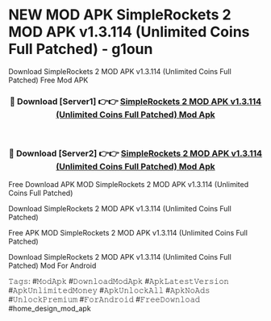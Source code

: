 # NEW MOD APK SimpleRockets 2 MOD APK v1.3.114 (Unlimited Coins Full Patched) - g1oun
Download SimpleRockets 2 MOD APK v1.3.114 (Unlimited Coins Full Patched) Free Mod APK

<div align="center">
<h3>🔴 Download [Server1] 👉👉 <a href="https://apk-comot.site?title=SimpleRockets_2_MOD_APK_v1.3.114_(Unlimited_Coins_Full_Patched)">SimpleRockets 2 MOD APK v1.3.114 (Unlimited Coins Full Patched) Mod Apk</a></h3><br>

<h3>🔴 Download [Server2] 👉👉 <a href="https://apk-comot.site?title=SimpleRockets_2_MOD_APK_v1.3.114_(Unlimited_Coins_Full_Patched)">SimpleRockets 2 MOD APK v1.3.114 (Unlimited Coins Full Patched) Mod Apk</a></h3>
</div>


Free Download APK MOD SimpleRockets 2 MOD APK v1.3.114 (Unlimited Coins Full Patched)

Download SimpleRockets 2 MOD APK v1.3.114 (Unlimited Coins Full Patched) 

Free APK MOD SimpleRockets 2 MOD APK v1.3.114 (Unlimited Coins Full Patched) 

Download SimpleRockets 2 MOD APK v1.3.114 (Unlimited Coins Full Patched) Mod For Android

𝚃𝚊𝚐𝚜: #𝙼𝚘𝚍𝙰𝚙𝚔 #𝙳𝚘𝚠𝚗𝚕𝚘𝚊𝚍𝙼𝚘𝚍𝙰𝚙𝚔 #𝙰𝚙𝚔𝙻𝚊𝚝𝚎𝚜𝚝𝚅𝚎𝚛𝚜𝚒𝚘𝚗 #𝙰𝚙𝚔𝚄𝚗𝚕𝚒𝚖𝚒𝚝𝚎𝚍𝙼𝚘𝚗𝚎𝚢 #𝙰𝚙𝚔𝚄𝚗𝚕𝚘𝚌𝚔𝙰𝚕𝚕 #𝙰𝚙𝚔𝙽𝚘𝙰𝚍𝚜 #𝚄𝚗𝚕𝚘𝚌𝚔𝙿𝚛𝚎𝚖𝚒𝚞𝚖 #𝙵𝚘𝚛𝙰𝚗𝚍𝚛𝚘𝚒𝚍 #𝙵𝚛𝚎𝚎𝙳𝚘𝚠𝚗𝚕𝚘𝚊𝚍 #home_design_mod_apk